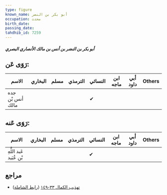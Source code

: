 ```yaml
---
type: figure
known_name: أبو بكر بن النضر
occupation: محدث
birth_date:
passing_date:
tahdhib_id: 7259
---
```

##### أبو بكر بن النضر بن أنس بن مالك الأنصاري البصري

## رَوَى عَن:
| الاسم            | البخاري | مسلم | الترمذي | النسائي | ابن ماجه | أبي داود | Others |
| ---------------- | ------- | ---- | ------- | ------- | -------- | -------- | ------ |
| جده أنس بْن مالك |         |      |         | ✔       |          |          |        |
## رَوَى عَنه:
| الاسم                   | البخاري | مسلم | الترمذي | النسائي | ابن ماجه | أبي داود | Others |
| ----------------------- | ------- | ---- | ------- | ------- | -------- | -------- | ------ |
| عَبد اللَّهِ بْن عُبَيد |         |      |         | ✔       |          |          |        |
## مراجع
- [تهذيب الكمال ٣٣-١٤٩](obsidian://open?vault=Tahdhib-al-Kamal&file=Figures/٧٢٥٩-أبو%20بكر%20بن%20النضر%20بن%20أنس%20بن%20مالك%20الأنصاري%20البصري) ([رابط الشاملة](https://shamela.ws/book/3722/17820))